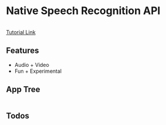 # Native Speech Recognition API

<img src="" />

[Tutorial Link]()

## Features

- Audio + Video
- Fun + Experimental

## App Tree

```bash

```

## Todos